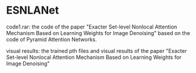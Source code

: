 # ESNLANet

code1.rar: the code of the paper "Exacter Set-level Nonlocal Attention Mechanism Based on Learning Weights for Image Denoising" based on the code of Pyramid Attention Networks. 

visual results: the trained pth files and visual results of the paper "Exacter Set-level Nonlocal Attention Mechanism Based on Learning Weights for Image Denoising"
